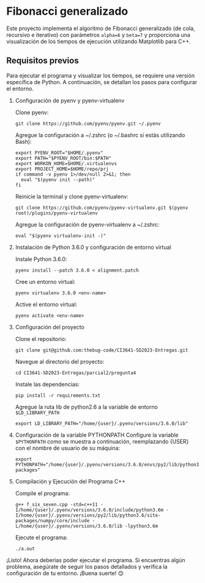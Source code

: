 # Fibonacci generalizado
Este proyecto implementa el algoritmo de Fibonacci generalizado (de cola, recursivo e iterativo) con parámetros `alpha=6` y `beta=7` y proporciona una visualización de los tiempos de ejecución utilizando Matplotlib para C++.

## Requisitos previos
Para ejecutar el programa y visualizar los tiempos, se requiere una versión específica de Python. A continuación, se detallan los pasos para configurar el entorno.

1. Configuración de pyenv y pyenv-virtualenv

    Clone pyenv:
    
    ```
    git clone https://github.com/pyenv/pyenv.git ~/.pyenv
    ```
    
    Agregue la configuración a ~/.zshrc (o ~/.bashrc si estás utilizando Bash):
    
    ```
    export PYENV_ROOT="$HOME/.pyenv"
    export PATH="$PYENV_ROOT/bin:$PATH"
    export WORKON_HOME=$HOME/.virtualenvs
    export PROJECT_HOME=$HOME/repo/prj
    if command -v pyenv 1>/dev/null 2>&1; then
      eval "$(pyenv init --path)"
    fi
    ```
    
    Reinicie la terminal y clone pyenv-virtualenv:
    ```
    git clone https://github.com/pyenv/pyenv-virtualenv.git $(pyenv root)/plugins/pyenv-virtualenv
    ```
    
    Agregue la configuración de pyenv-virtualenv a ~/.zshrc:
    ```
    eval "$(pyenv virtualenv-init -)"
    ```

2. Instalación de Python 3.6.0 y configuración de entorno virtual

    Instale Python 3.6.0:
    ```
    pyenv install --patch 3.6.0 < alignment.patch
    ```
    
    Cree un entorno virtual:
    ```
    pyenv virtualenv 3.6.0 <env-name>
    ```
    
    Active el entorno virtual:
    ```
    pyenv activate <env-name>
    ```

3. Configuración del proyecto

    Clone el repositorio:
    ```
    git clone git@github.com:thebug-code/CI3641-SD2023-Entregas.git
    ```
    
    Navegue al directorio del proyecto:
    ```
    cd CI3641-SD2023-Entregas/parcial2/pregunta4
    ```
    
    Instale las dependencias:
    ```
    pip install -r requirements.txt
    ```

    Agregue la ruta lib de python2.6 a la variable de entorno `$LD_LIBRARY_PATH`
    ```
    export LD_LIBRARY_PATH="/home/{user}/.pyenv/versions/3.6.0/lib"
    ```

4. Configuración de la variable PYTHONPATH
    Configure la variable `$PYTHONPATH` como se muestra a continuación, reemplazando {USER} con el nombre de usuario de su máquina:
    
    ```
    export PYTHONPATH="/home/{user}/.pyenv/versions/3.6.0/envs/py2/lib/python3.6/site-packages"
    ```

5. Compilación y Ejecución del Programa C++

    Compile el programa:
    
    ```
    g++ f_six_seven.cpp -std=c++11 -I/home/{user}/.pyenv/versions/3.6.0/include/python3.6m -I/home/{user}/.pyenv/versions/py2/lib/python3.6/site-packages/numpy/core/include -L/home/{user}/.pyenv/versions/3.6.0/lib -lpython3.6m
    ```

    Ejecute el programa:
    
    ```
    ./a.out
    ```

¡Listo! Ahora deberías poder ejecutar el programa. Si encuentras algún problema, asegúrate de seguir los pasos detallados y verifica la configuración de tu entorno. ¡Buena suerte! :blush:
